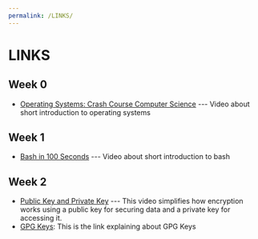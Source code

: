 ```yaml
---
permalink: /LINKS/
---
```


# LINKS
## Week 0
- [Operating Systems: Crash Course Computer Science](https://www.youtube.com/watch?v=26QPDBe-NB8&ab_channel=CrashCourse) --- Video about short introduction to operating systems
## Week 1
- [Bash in 100 Seconds](https://www.youtube.com/watch?v=I4EWvMFj37g) --- Video about short introduction to bash
## Week 2
- [Public Key and Private Key](https://youtu.be/r4HQ8Bp-pfw?si=zIzYrAEvMbP1gqZ-) --- This video simplifies how encryption works using a public key for securing data and a private key for accessing it.
- [GPG Keys](https://docs.akeyless.io/docs/gpg-keys): This is the link explaining about GPG Keys
